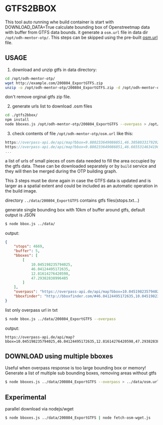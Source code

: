 
# GTFS2BBOX

This tool auto running whe build container is start with DOWNLOAD_DATA=True
calculate bounding box of Openstreetmap data with buffer from GTFS data bounds.
it generate a ```osm.url``` file in data dir ```/opt/odh-mentor-otp/```.
This steps can be skipped using the pre-built [osm.url](osm.url) file.


## USAGE

1) download and unzip gtfs in data directory:
```bash
cd /opt/odh-mentor-otp/
wget http://example.com/200804_ExportGTFS.zip
unzip -o /opt/odh-mentor-otp/200804_ExportGTFS.zip -d /opt/odh-mentor-otp/200804_ExportGTFS
```
don't remove orginal gtfs zip file.

2) generate urls list to download .osm files
```bash
cd ./gtfs2bbox/
npm install
node bboxes.js /opt/odh-mentor-otp/200804_ExportGTFS --overpass > /opt/odh-mentor-otp/osm.url
```

3) check contents of file ```/opt/odh-mentor-otp/osm.url``` like this:
```javascript
https://overpass-api.de/api/map?bbox=9.880233649086051,46.30580331792924,10.397045932724035,46.66553146341906
https://overpass-api.de/api/map?bbox=9.880233649086051,46.66553146341906,10.397045932724035,47.025259608908875
...
```
a list of urls of small pieces of osm data needed to fill the area occupied by the gtfs data.
These can be downloaded separately or by ```build``` service and they will then be merged during the OTP building graph.

This 3 steps must be done again in case the GTFS data is updated and is larger as a spatial extent
and could be included as an automatic operation in the build image.


directory ```../data/200804_ExportGTFS``` contains gtfs files(stops.txt...)

generate single bounding box with 10km of buffer around gtfs, default output is JSON
```bash
$ node bbox.js ../data/
```
output:
```json
{
    "stops": 4669,
    "buffer": 5,
    "bboxes": [
        [
            10.045198235794025,
            46.04124495172635,
            12.81614276420598,
            47.29382838996485
        ]
    ],
    "overpass": "https://overpass-api.de/api/map?bbox=10.045198235794025,46.04124495172635,12.81614276420598,47.29382838996485",    
    "bboxfinder": "http://bboxfinder.com/#46.04124495172635,10.045198235794025,47.29382838996485,12.81614276420598"
}
```

list only overpass url in txt
```bash
$ node bbox.js ../data/200804_ExportGTFS --overpass
```

output:
```text
https://overpass-api.de/api/map?bbox=10.045198235794025,46.04124495172635,12.81614276420598,47.29382838996485
```

## DOWNLOAD using multiple bboxes

Useful when overpass response is too large bounding box or memory!
Generate a list of multiple sub bounding boxes, removing areas without gtfs
```bash
$ node bboxes.js ../data/200804_ExportGTFS --overpass > ../data/osm.url
```



## Experimental

parallel download via nodejs/wget

```bash
$ node bboxes.js ../data/200804_ExportGTFS | node fetch-osm-wget.js
```